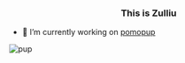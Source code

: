 <h3 align="center">This is Zulliu</h3>

- 🔭 I’m currently working on [pomopup](https://github.com/zulliu/pomopup)
  
![pup](https://github.com/zulliu/zulliu/assets/11202096/f7b5c929-521d-4bb4-9ccb-be82ac9f3ec0)
